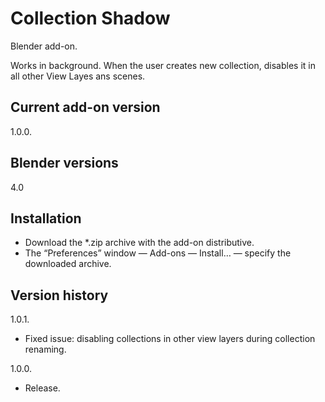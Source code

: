 # Collection Shadow
Blender add-on.

Works in background. When the user creates new collection, disables it in all other View Layes ans scenes.

Current add-on version
-
1.0.0.

Blender versions
-
4.0

Installation
-
- Download the *.zip archive with the add-on distributive.
- The “Preferences” window — Add-ons — Install… — specify the downloaded archive.

Version history
-
1.0.1.
- Fixed issue: disabling collections in other view layers during collection renaming.

1.0.0.
- Release.
